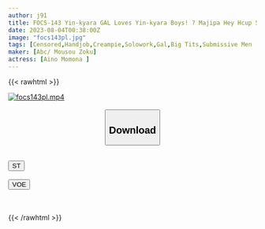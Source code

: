 ```yaml
---
author: j91
title: FOCS-143 Yin-kyara GAL Loves Yin-kyara Boys! ? Majipa Hey Hcup Slut Is Enough To Faint In Agony Superb Job & Creampie SEX Infinite Ejaculation Riko Momose
date: 2023-08-04T00:38:00Z
image: "focs143pl.jpg"
tags: [Censored,Handjob,Creampie,Solowork,Gal,Big Tits,Submissive Men	 ]
maker: [Abc/ Mousou Zoku]
actress: [Aino Momona ]
---
```



{{< rawhtml >}}

<div class="video" data-videoid="jPlJ6klgWgIz82w">
    <a href="javascript:;">
        <img src="https://my.j91.asia/posts/focs143pl/focs143pl.jpg" width="WIDTH" height="HEIGHT" alt="focs143pl.mp4" loading="lazy">
    </a>
</div>

<script type="text/javascript" src="https://j91.asia/asset/on-demand-st.js"></script>

<br>
  <link rel="stylesheet" href="https://j91.asia/asset/bs5.css">
  
  <center>
  <button class="btn btn-primary" type="button" data-bs-toggle="collapse" data-bs-target=".multi-collapse" aria-expanded="false" aria-controls="multiCollapseExample1 multiCollapseExample2"><h2>Download</h2></button></center>
</p>
<div class="row">
  <div class="col">
    <div class="collapse multi-collapse" id="multiCollapseExample1">
      <div class="card card-body">
	      	      <br>
<div class="buttons">  
<a href="https://streamtape.to/v/jPlJ6klgWgIz82w"><button class="btn-hover color-3"><i class="fa fa-download"></i> ST</button></a></div>
    </div>
  </div>
</div>
  <div class="col">
    <div class="collapse multi-collapse" id="multiCollapseExample2">
      <div class="card card-body">
	      <br>
<div class="buttons">
    <a href="https://voe.sx/a8onib7rdeqf"><button class="btn-hover color-9"><i class="fa fa-download"></i> VOE</button></a></div>
<br><br>
      </div>
    </div>
  </div>
</div>

{{< /rawhtml >}}